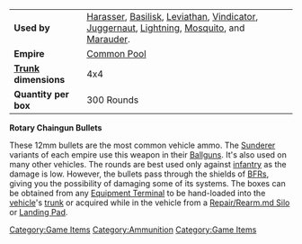 |                                             |                                                                                                                                                                                                                                                                                                                 |
| ------------------------------------------- | --------------------------------------------------------------------------------------------------------------------------------------------------------------------------------------------------------------------------------------------------------------------------------------------------------------- |
| **Used by**                                 | [Harasser](Harasser.md), [Basilisk](Basilisk.md), [Leviathan](Leviathan.md), [Vindicator](Vindicator.md), [Juggernaut](Juggernaut.md), [Lightning](Lightning.md), [Mosquito](Mosquito.md), and [Marauder](Marauder.md). |
| **Empire**                                  | [Common Pool](Common_Pool.md)                                                                                                                                                                                                                                                                        |
| **[Trunk](Trunk.md) dimensions** | 4x4                                                                                                                                                                                                                                                                                                             |
| **Quantity per box**                        | 300 Rounds                                                                                                                                                                                                                                                                                                      |

**Rotary Chaingun Bullets**

These 12mm bullets are the most common vehicle ammo. The
[Sunderer](Sunderer.md) variants of each empire use this weapon
in their [Ballguns](Ballgun.md). It's also used on many other
vehicles. The rounds are best used only against
[infantry](infantry.md) as the damage is low. However, the
bullets pass through the shields of [BFRs](BFR.md), giving you
the possibility of damaging some of its systems. The boxes can be
obtained from any [Equipment Terminal](Equipment_Terminal.md) to
be hand-loaded into the [vehicle](vehicle.md)'s
[trunk](trunk.md) or acquired while in the vehicle from a
[Repair/Rearm.md Silo](Repair/Rearm_Silo.md) or [Landing
Pad](Landing_Pad.md).

[Category:Game Items](Category:Game_Items.md)
[Category:Ammunition](Category:Ammunition.md) [Category:Game
Items](Category:Game_Items.md)

